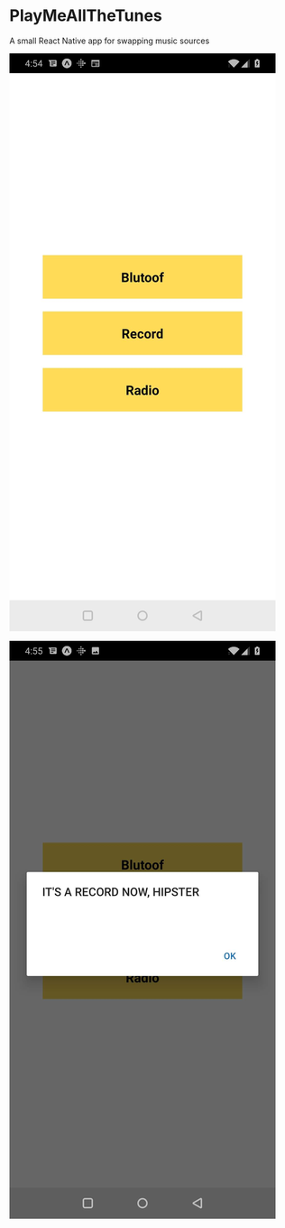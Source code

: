 # PlayMeAllTheTunes
A small React Native app for swapping music sources

![Menu](/../PlayMeAllTheTunes/assets/menu.jpg?raw=true)

![Selected](/../PlayMeAllTheTunes/assets/selected.jpg?raw=true)
